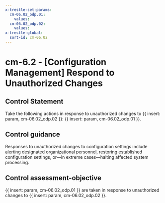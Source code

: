 ```yaml
---
x-trestle-set-params:
  cm-06.02_odp.01:
    values:
  cm-06.02_odp.02:
    values:
x-trestle-global:
  sort-id: cm-06.02
---
```


# cm-6.2 - \[Configuration Management\] Respond to Unauthorized Changes

## Control Statement

Take the following actions in response to unauthorized changes to {{ insert: param, cm-06.02_odp.02 }}: {{ insert: param, cm-06.02_odp.01 }}.

## Control guidance

Responses to unauthorized changes to configuration settings include alerting designated organizational personnel, restoring established configuration settings, or—in extreme cases—halting affected system processing.

## Control assessment-objective

{{ insert: param, cm-06.02_odp.01 }} are taken in response to unauthorized changes to {{ insert: param, cm-06.02_odp.02 }}.
